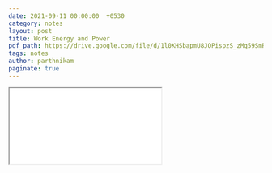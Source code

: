 ```yaml
---
date: 2021-09-11 00:00:00  +0530
category: notes
layout: post
title: Work Energy and Power
pdf_path: https://drive.google.com/file/d/1l0KHSbapmU8JOPispzS_zMq59SmRf56X/preview?usp=sharing
tags: notes
author: parthnikam
paginate: true
---
```


<iframe class="embed-pdf" src="{{ page.pdf_path }}#toolbar=0" seamless="seamless" scrolling="no" style="overflow:hidden"></iframe>
